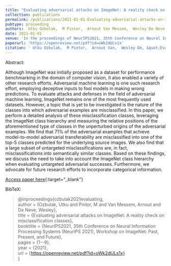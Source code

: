 ```yaml
---
title: "Evaluating adversarial attacks on ImageNet: A reality check on misclassification classes"
collection: publications
permalink: /publications/2021-01-01-Evaluating-adversarial-attacks-on-ImageNet-A-reality-check-on-misclassification-classes
pubtype: proceeding
authors:  Utku Ozbulak,  M Pintor,  Arnout Van Messem,  Wesley De Neve
date: 2021-01-01
venue: 'In the proceedings of NeurIPS2021, 35th Conference on Neural Information Processing Systems (NeurIPS 2021), Workshop on ImageNet: Past, Present, and Future'
paperurl: 'https://openreview.net/pdf?id=oWk2dULs1x'
citation: ' Utku Ozbulak,  M Pintor,  Arnout Van,  Wesley De, &quot;Evaluating adversarial attacks on ImageNet: A reality check on misclassification classes.&quot; In the proceedings of NeurIPS2021, 35th Conference on Neural Information Processing Systems (NeurIPS 2021), Workshop on ImageNet: Past, Present, and Future, 2021.'
---
```

Abstract:

Although ImageNet was initially proposed as a dataset for performance benchmarking in the domain of computer vision, it also enabled a variety of other research efforts. Adversarial machine learning is one such research effort, employing deceptive inputs to fool models in making wrong predictions. To evaluate attacks and defenses in the field of adversarial machine learning, ImageNet remains one of the most frequently used datasets. However, a topic that is yet to be investigated is the nature of the classes into which adversarial examples are misclassified. In this paper, we perform a detailed analysis of these misclassification classes, leveraging the ImageNet class hierarchy and measuring the relative positions of the aforementioned type of classes in the unperturbed origins of the adversarial examples. We find that 71\% of the adversarial examples that achieve model-to-model adversarial transferability are misclassified into one of the top-5 classes predicted for the underlying source images. We also find that a large subset of untargeted misclassifications are, in fact, misclassifications into semantically similar classes. Based on these findings, we discuss the need to take into account the ImageNet class hierarchy when evaluating untargeted adversarial successes. Furthermore, we advocate for future research efforts to incorporate categorical information.

[Access paper here](https://openreview.net/pdf?id=oWk2dULs1x){:target="_blank"}

BibTeX: 
>@inproceedings{ozbulak2021evaluating,<br>    author = {Ozbulak, Utku and Pintor, M and Van Messem, Arnout and De Neve, Wesley},<br>    title = {Evaluating adversarial attacks on ImageNet: A reality check on misclassification classes},<br>    booktitle = {NeurIPS2021, 35th Conference on Neural Information Processing Systems (NeurIPS 2021), Workshop on ImageNet: Past, Present, and Future},<br>    pages = {1--9},<br>    year = {2021},<br>    url = {https://openreview.net/pdf?id=oWk2dULs1x}<br>}<br>